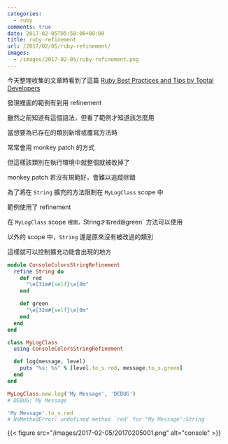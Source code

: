 ```yaml
---
categories:
  - ruby
comments: true
date: 2017-02-05T05:58:00+08:00
title: ruby-refinement
url: /2017/02/05/ruby-refinement/
images:
  - /images/2017-02-05/ruby-refinement.png
---
```


今天整理收集的文章時看到了這篇 [Ruby Best Practices and Tips by Toptal Developers](https://www.toptal.com/ruby/tips-and-practices?utm_medium=sponsored_post&utm_campaign=ruby_tips&utm_source=facebook.com)

發現裡面的範例有到用 refinement

雖然之前知道有這個語法，但看了範例才知道該怎麼用

<!--more-->

當想要為已存在的類別新增或覆寫方法時

常常會用 monkey patch 的方式

但這樣該類別在執行環境中就整個就被改掉了

monkey patch 若沒有規範好，會難以追蹤除錯

為了將在 `String` 擴充的方法限制在 `MyLogClass` scope 中

範例使用了 refinement

在 `MyLogClass` scope `裡面，`String` 才有 `red` 跟 `green` 方法可以使用

以外的 scope 中，`String` 還是原來沒有被改過的類別

這樣就可以控制擴充功能會出現的地方

```ruby
module ConsoleColorsStringRefinement
  refine String do
    def red
      "\e[31m#{self}\e[0m"
    end

    def green
      "\e[32m#{self}\e[0m"
    end
  end
end

class MyLogClass
  using ConsoleColorsStringRefinement

  def log(message, level)
    puts "%s: %s" % [level.to_s.red, message.to_s.green]
  end
end

MyLogClass.new.log('My Message', 'DEBUG')
# DEBUG: My Message

'My Message'.to_s.red
# NoMethodError: undefined method `red' for "My Message":String
```

{{< figure src="/images/2017-02-05/20170205001.png" alt="console" >}}
